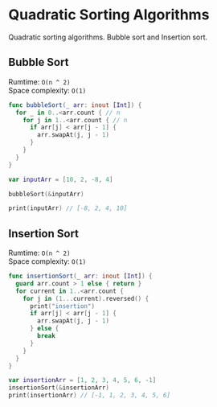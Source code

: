 # Quadratic Sorting Algorithms

Quadratic sorting algorithms. Bubble sort and Insertion sort. 


## Bubble Sort 

Rumtime: `O(n ^ 2)`   
Space complexity: `O(1)`   

```swift 
func bubbleSort(_ arr: inout [Int]) {
  for _ in 0..<arr.count { // n
    for j in 1..<arr.count { // n
      if arr[j] < arr[j - 1] {
        arr.swapAt(j, j - 1)
      }
    }
  }
}

var inputArr = [10, 2, -8, 4]

bubbleSort(&inputArr)

print(inputArr) // [-8, 2, 4, 10]
```

## Insertion Sort

Rumtime: `O(n ^ 2)`   
Space complexity: `O(1)`    

```swift 
func insertionSort(_ arr: inout [Int]) {
  guard arr.count > 1 else { return }
  for current in 1..<arr.count {
    for j in (1...current).reversed() {
      print("insertion")
      if arr[j] < arr[j - 1] {
        arr.swapAt(j, j - 1)
      } else {
        break
      }
    }
  }
}

var insertionArr = [1, 2, 3, 4, 5, 6, -1]
insertionSort(&insertionArr)
print(insertionArr) // [-1, 1, 2, 3, 4, 5, 6]
```
